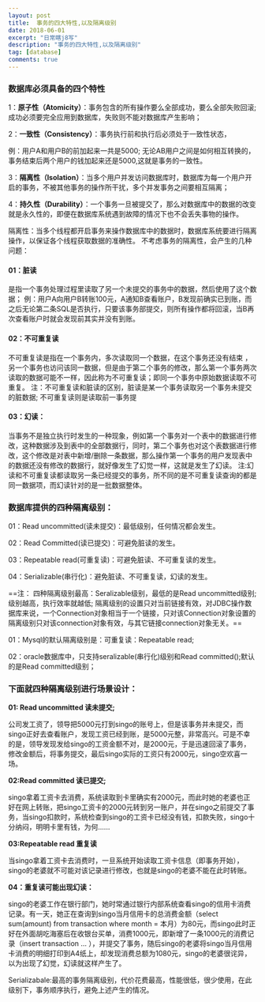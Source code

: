 ```yaml
---
layout: post
title:  事务的四大特性,以及隔离级别
date: 2018-06-01
excerpt: "日常瞎j8写"
description: "事务的四大特性,以及隔离级别"
tag: [database]
comments: true
---
```


### 数据库必须具备的四个特性
1：**原子性（Atomicity）**：事务包含的所有操作要么全部成功，要么全部失败回滚;成功必须要完全应用到数据库，失败则不能对数据库产生影响；

2：**一致性（Consistency）**：事务执行前和执行后必须处于一致性状态，

例：用户A和用户B的前加起来一共是5000; 无论AB用户之间是如何相互转换的，事务结束后两个用户的钱加起来还是5000,这就是事务的一致性。



3：**隔离性（Isolation）**：当多个用户并发访问数据库时，数据库为每一个用户开启的事务，不被其他事务的操作所干扰，多个并发事务之间要相互隔离；



4：**持久性（Durability）**：一个事务一旦被提交了，那么对数据库中的数据的改变就是永久性的，即便在数据库系统遇到故障的情况下也不会丢失事物的操作。



隔离性：当多个线程都开启事务来操作数据库中的数据时，数据库系统要进行隔离操作，以保证各个线程获取数据的准确性。 不考虑事务的隔离性，会产生的几种问题：
#### 01：脏读
是指一个事务处理过程里读取了另一个未提交的事务中的数据，然后使用了这个数据；
例：用户A向用户B转账100元，A通知B查看账户，B发现前确实已到账，而之后无论第二条SQL是否执行，只要该事务部提交，则所有操作都将回滚，当B再次查看账户时就会发现前其实并没有到账。
#### 02：不可重复读
不可重复读是指在一个事务内，多次读取同一个数据，在这个事务还没有结束 ，另一个事务也访问该同一数据，但是由于第二个事务的修改，那么第一个事务两次读取的数据可能不一样，因此称为不可重复读；即同一个事务中原始数据读取不可重复。 注：不可重复读和脏读的区别，脏读是某一个事务读取另一个事务未提交的脏数据; 不可重复读则是读取前一事务提
#### 03：幻读：
当事务不是独立执行时发生的一种现象，例如第一个事务对一个表中的数据进行修改，这种数据涉及到表中的全部数据行，同时，第二个事务也对这个表数据进行修改，这个修改是对表中新增/删除一条数据，那么操作第一个事务的用户发现表中的数据还没有修改的数据行，就好像发生了幻觉一样，这就是发生了幻读。
注:幻读和不可重复读都读取另一条已经提交的事务，所不同的是不可重复读查询的都是同一数据项，而幻读针对的是一批数据整体。

### 数据库提供的四种隔离级别：
01：Read uncommitted(读未提交)：最低级别，任何情况都会发生。

02：Read Committed(读已提交)：可避免脏读的发生。

03：Repeatable read(可重复读)：可避免脏读、不可重复读的发生。

04：Serializable(串行化)：避免脏读、不可重复读，幻读的发生。

==注： 四种隔离级别最高：Seralizable级别，最低的是Read uncommitted级别; 级别越高，执行效率就越低; 隔离级别的设置只对当前链接有效，对JDBC操作数据库来说，一个Connection对象相当于一个链接，只对该Connection对象设置的隔离级别只对该connection对象有效，与其它链接connection对象无关。==

01：Mysql的默认隔离级别是：可重复读：Repeatable read;

02：oracle数据库中，只支持seralizable(串行化)级别和Read committed();默认的是Read committed级别；





###  下面就四种隔离级别进行场景设计：
**01: Read uncommitted 读未提交;**

公司发工资了，领导把5000元打到singo的账号上，但是该事务并未提交，而singo正好去查看账户，发现工资已经到账，是5000元整，非常高兴。可是不幸的是，领导发现发给singo的工资金额不对，是2000元，于是迅速回滚了事务，修改金额后，将事务提交，最后singo实际的工资只有2000元，singo空欢喜一场。

**02:Read committed 读已提交;**

singo拿着工资卡去消费，系统读取到卡里确实有2000元，而此时她的老婆也正好在网上转账，把singo工资卡的2000元转到另一账户，并在singo之前提交了事务，当singo扣款时，系统检查到singo的工资卡已经没有钱，扣款失败，singo十分纳闷，明明卡里有钱，为何......

**03:Repeatable read 重复读**

当singo拿着工资卡去消费时，一旦系统开始读取工资卡信息（即事务开始），singo的老婆就不可能对该记录进行修改，也就是singo的老婆不能在此时转账。



**04：重复读可能出现幻读：**

singo的老婆工作在银行部门，她时常通过银行内部系统查看singo的信用卡消费记录。有一天，她正在查询到singo当月信用卡的总消费金额（select sum(amount) from transaction where month = 本月）为80元，而singo此时正好在外面胡吃海塞后在收银台买单，消费1000元，即新增了一条1000元的消费记录（insert transaction ... ），并提交了事务，随后singo的老婆将singo当月信用卡消费的明细打印到A4纸上，却发现消费总额为1080元，singo的老婆很诧异，以为出现了幻觉，幻读就这样产生了。





Serializabale:最高的事务隔离级别，代价花费最高，性能很低，很少使用，在此级别下，事务顺序执行，避免上述产生的情况。
